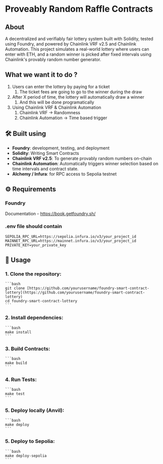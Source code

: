 # Proveably Random Raffle Contracts

## About

A decentralized and verifiably fair lottery system built with Solidity, tested using Foundry, and powered by Chainlink VRF v2.5 and Chainlink Automation. This project simulates a real-world lottery where users can enter with ETH, and a random winner is picked after fixed intervals using Chainlink's provably random number generator.

## What we want it to do ?

1. Users can enter the lottery by paying for a ticket
    1. The ticket fees are going to go to the winner during the draw
2. After X period of time, the lottery will automatically draw a winner
    1. And this will be done programatically
3. Using Chainlink VRF & Chainlink Automation
    1. Chainlink VRF -> Randomness
    2. Chainlink Automation -> Time based trigger

## 🛠 Built using 

-  **Foundry**: development, testing, and deployment
-  **Solidity**: Writing Smart Contracts
-  **Chainlink VRF v2.5**: To generate provably random numbers on-chain
-  **Chainlink Automation**: Automatically triggers winner selection based on time intervals and contract state.
-  **Alchemy / Infura**: for RPC access to Sepolia testnet

## ⚙️ Requirements

### Foundry 

Documentation - https://book.getfoundry.sh/

### .env file should contain

```
SEPOLIA_RPC_URL=https://sepolia.infura.io/v3/your_project_id
MAINNET_RPC_URL=https://mainnet.infura.io/v3/your_project_id
PRIVATE_KEY=your_private_key
```

## 🧪 Usage

### 1.  **Clone the repository**:

    ```bash
    git clone [https://github.com/yourusername/foundry-smart-contract-lottery](https://github.com/yourusername/foundry-smart-contract-lottery)
    cd foundry-smart-contract-lottery
    ```

### 2.  **Install dependencies**:

    ```bash
    make install
    ```

### 3. **Build Contracts**:

    ```bash
    make build
    ```

### 4. **Run Tests**:

    ```bash
    make test
    ```

### 5. **Deploy locally (Anvil)**:

    ```bash
    make deploy
    ```

### 5. **Deploy to Sepolia**:

    ```bash
    make deploy-sepolia
    ```